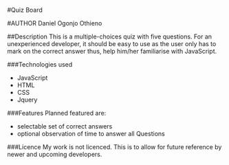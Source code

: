 #Quiz Board

#AUTHOR
Daniel Ogonjo Othieno

##Description
This is a multiple-choices quiz with five questions. For an unexperienced developer, it should be easy to use as the user only has to mark on the correct answer thus, help him/her familiarise with JavaScript.

###Technologies used
* JavaScript
* HTML
* CSS
* Jquery

###Features
Planned featured are:
* selectable set of correct answers
* optional observation of time to answer all Questions

###Licence
My work is not licenced. This is to allow for future reference by newer and upcoming developers.
